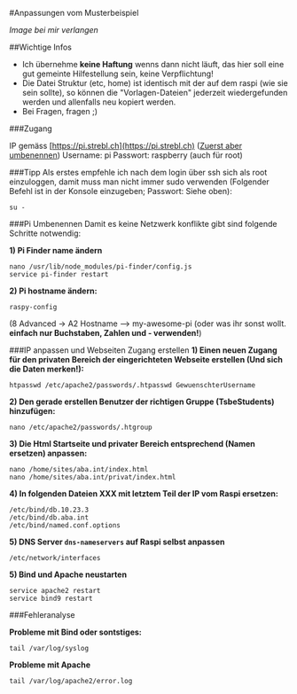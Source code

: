 #Anpassungen vom Musterbeispiel

*Image bei mir verlangen*

##Wichtige Infos
- Ich übernehme **keine Haftung** wenns dann nicht läuft, das hier soll eine gut gemeinte Hilfestellung sein, keine Verpflichtung!
- Die Datei Struktur (etc, home) ist identisch mit der auf dem raspi (wie sie sein sollte), so können die "Vorlagen-Dateien" jederzeit wiedergefunden werden und allenfalls neu kopiert werden.
- Bei Fragen, fragen ;)

###Zugang

IP gemäss [https://pi.strebl.ch](https://pi.strebl.ch) ([Zuerst aber umbenennen](#pi-umbenennen))
Username: pi
Passwort: raspberry (auch für root)

###Tipp
Als erstes empfehle ich nach dem login über ssh sich als root einzuloggen, damit muss man nicht immer sudo verwenden
(Folgender Befehl ist in der Konsole einzugeben; Passwort: Siehe oben):
```
su -
```

###Pi Umbenennen
Damit es keine Netzwerk konflikte gibt sind folgende Schritte notwendig:

**1) Pi Finder name ändern**
```
nano /usr/lib/node_modules/pi-finder/config.js
service pi-finder restart
```
**2) Pi hostname ändern:**
```
raspy-config
```
(8 Advanced -> A2 Hostname --> my-awesome-pi (oder was ihr sonst wollt. **einfach nur Buchstaben, Zahlen und - verwenden!**)

###IP anpassen und Webseiten Zugang erstellen
**1) Einen neuen Zugang für den privaten Bereich der eingerichteten Webseite erstellen (Und sich die Daten merken!):**
```
htpasswd /etc/apache2/passwords/.htpasswd GewuenschterUsername
```
**2) Den gerade erstellen Benutzer der richtigen Gruppe (TsbeStudents) hinzufügen:**
```
nano /etc/apache2/passwords/.htgroup
```
**3) Die Html Startseite und privater Bereich entsprechend (Namen ersetzen) anpassen:**
```
nano /home/sites/aba.int/index.html
nano /home/sites/aba.int/privat/index.html
```
**4) In folgenden Dateien XXX mit letztem Teil der IP vom Raspi ersetzen:**
```
/etc/bind/db.10.23.3
/etc/bind/db.aba.int
/etc/bind/named.conf.options
```
**5) DNS Server `dns-nameservers` auf Raspi selbst anpassen**
```
/etc/network/interfaces
```
**5) Bind und Apache neustarten**
```
service apache2 restart
service bind9 restart
```

###Fehleranalyse

**Probleme mit Bind oder sontstiges:**
```
tail /var/log/syslog
```

**Probleme mit Apache**
```
tail /var/log/apache2/error.log
```


